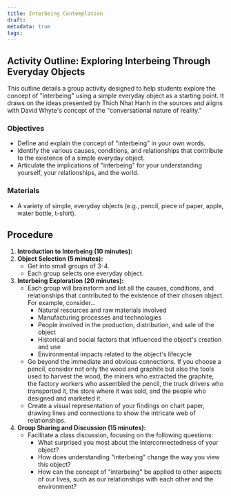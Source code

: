 ```yaml
---
title: Interbeing Contemplation
draft: 
metadata: true
tags:
---
```

## Activity Outline: Exploring Interbeing Through Everyday Objects

This outline details a group activity designed to help students explore the concept of "interbeing" using a simple everyday object as a starting point. It draws on the ideas presented by Thich Nhat Hanh in the sources and aligns with David Whyte's concept of the "conversational nature of reality."

### **Objectives**

- Define and explain the concept of "interbeing" in your own words.
- Identify the various causes, conditions, and relationships that contribute to the existence of a simple everyday object.
- Articulate the implications of "interbeing" for your understanding yourself, your relationships, and the world.

### **Materials**

- A variety of simple, everyday objects (e.g., pencil, piece of paper, apple, water bottle, t-shirt).

## Procedure

1. **Introduction to Interbeing (10 minutes):**
2. **Object Selection (5 minutes):**
    - Get into small groups of 3-4.
    - Each group selects one everyday object.
3. **Interbeing Exploration (20 minutes):**
    - Each group will brainstorm and list all the causes, conditions, and relationships that contributed to the existence of their chosen object. For example, consider...
        - Natural resources and raw materials involved
        - Manufacturing processes and technologies
        - People involved in the production, distribution, and sale of the object
        - Historical and social factors that influenced the object's creation and use
        - Environmental impacts related to the object's lifecycle
    - Go beyond the immediate and obvious connections. If you choose a pencil, consider not only the wood and graphite but also the tools used to harvest the wood, the miners who extracted the graphite, the factory workers who assembled the pencil, the truck drivers who transported it, the store where it was sold, and the people who designed and marketed it.
    - Create a visual representation of your findings on chart paper, drawing lines and connections to show the intricate web of relationships.
4. **Group Sharing and Discussion (15 minutes):**
    - Facilitate a class discussion, focusing on the following questions:
        - What surprised you most about the interconnectedness of your object?
        - How does understanding "interbeing" change the way you view this object?
        - How can the concept of "interbeing" be applied to other aspects of our lives, such as our relationships with each other and the environment?


